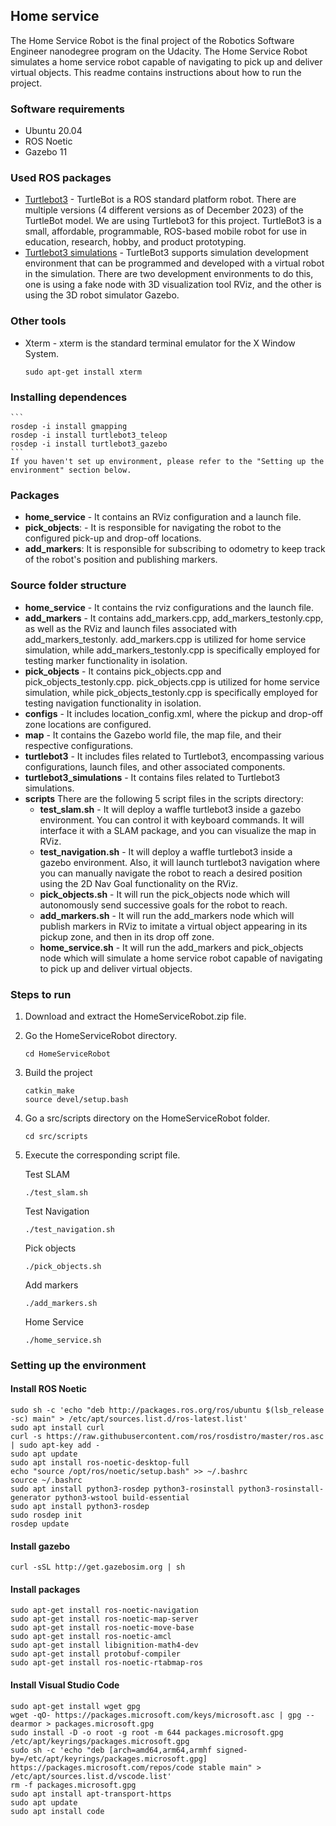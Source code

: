 ## Home service

The Home Service Robot is the final project of the Robotics Software Engineer nanodegree program on the Udacity.
The Home Service Robot simulates a home service robot capable of navigating to pick up and deliver virtual objects.
This readme contains instructions about how to run the project.

### Software requirements
 - Ubuntu 20.04
 - ROS Noetic
 - Gazebo 11

### Used ROS packages
 - [Turtlebot3](https://github.com/ROBOTIS-GIT/turtlebot3) - TurtleBot is a ROS standard platform robot. There are multiple versions (4 different versions as of December 2023) of the TurtleBot model. We are using Turtlebot3 for this project. TurtleBot3 is a small, affordable, programmable, ROS-based mobile robot for use in education, research, hobby, and product prototyping.
 - [Turtlebot3 simulations](https://github.com/ROBOTIS-GIT/turtlebot3_simulations) - TurtleBot3 supports simulation development environment that can be programmed and developed with a virtual robot in the simulation. There are two development environments to do this, one is using a fake node with 3D visualization tool RViz, and the other is using the 3D robot simulator Gazebo.

### Other tools
 - Xterm - xterm is the standard terminal emulator for the X Window System.
    ```
    sudo apt-get install xterm
    ```

### Installing dependences

    ```
    rosdep -i install gmapping
    rosdep -i install turtlebot3_teleop
    rosdep -i install turtlebot3_gazebo
    ```
    If you haven't set up environment, please refer to the "Setting up the environment" section below.

### Packages

- **home_service** - It contains an RViz configuration and a launch file.
- **pick_objects**: - It is responsible for navigating the robot to the configured pick-up and drop-off locations.
- **add_markers**: It is responsible for subscribing to odometry to keep track of the robot's position and publishing markers.

### Source folder structure

- **home_service** - It contains the rviz configurations and the launch file.
- **add_markers** - It contains add_markers.cpp, add_markers_testonly.cpp, as well as the RViz and launch files associated with add_markers_testonly. add_markers.cpp is utilized for home service simulation, while add_markers_testonly.cpp is specifically employed for testing marker functionality in isolation.
- **pick_objects** - It contains pick_objects.cpp and pick_objects_testonly.cpp. pick_objects.cpp is utilized for home service simulation, while pick_objects_testonly.cpp is specifically employed for testing navigation functionality in isolation.
- **configs** - It includes location_config.xml, where the pickup and drop-off zone locations are configured.
- **map** - It contains the Gazebo world file, the map file, and their respective configurations.
- **turtlebot3** - It includes files related to Turtlebot3, encompassing various configurations, launch files, and other associated components.
- **turtlebot3_simulations** - It contains files related to Turtlebot3 simulations.
- **scripts**  There are the following 5 script files in the scripts directory:
  - **test_slam.sh** - It will deploy a waffle turtlebot3 inside a gazebo environment. You can control it with keyboard commands. 
 It will interface it with a SLAM package, and you can visualize the map in RViz.
  - **test_navigation.sh** - It will deploy a waffle turtlebot3 inside a gazebo environment. Also, it will launch turtlebot3 navigation where you can manually navigate the robot to reach a desired position using the 2D Nav Goal functionality on the RViz.
  - **pick_objects.sh** - It will run the pick_objects node which will autonomously send successive goals for the robot to reach.
  - **add_markers.sh** - It will run the add_markers node which will publish markers in RViz to imitate a virtual object appearing in its pickup zone, and then in its drop off zone.
  - **home_service.sh** - It will run the add_markers and pick_objects node which will simulate a home service robot capable of navigating to pick up and deliver virtual objects.

### Steps to run

1. Download and extract the HomeServiceRobot.zip file.
2. Go the HomeServiceRobot directory.
    ```
    cd HomeServiceRobot
    ```
3. Build the project
    ```
    catkin_make
    source devel/setup.bash
    ```
4. Go a src/scripts directory on the HomeServiceRobot folder.
    ```
    cd src/scripts
    ```
5. Execute the corresponding script file.

    Test SLAM
    ```
    ./test_slam.sh
    ```
    Test Navigation
    ```
    ./test_navigation.sh 
    ```
    Pick objects
    ```
    ./pick_objects.sh 
    ```
    Add markers
    ```
    ./add_markers.sh
    ```
    Home Service
    ```
    ./home_service.sh
    ```

### Setting up the environment

#### Install ROS Noetic 
 ```
 sudo sh -c 'echo "deb http://packages.ros.org/ros/ubuntu $(lsb_release -sc) main" > /etc/apt/sources.list.d/ros-latest.list'
 sudo apt install curl
 curl -s https://raw.githubusercontent.com/ros/rosdistro/master/ros.asc | sudo apt-key add -
 sudo apt update
 sudo apt install ros-noetic-desktop-full
 echo "source /opt/ros/noetic/setup.bash" >> ~/.bashrc
 source ~/.bashrc
 sudo apt install python3-rosdep python3-rosinstall python3-rosinstall-generator python3-wstool build-essential
 sudo apt install python3-rosdep
 sudo rosdep init
 rosdep update
 ```

 #### Install gazebo
 ```
 curl -sSL http://get.gazebosim.org | sh
 ```

 #### Install packages
 ```
 sudo apt-get install ros-noetic-navigation 
 sudo apt-get install ros-noetic-map-server 
 sudo apt-get install ros-noetic-move-base 
 sudo apt-get install ros-noetic-amcl
 sudo apt-get install libignition-math4-dev 
 sudo apt-get install protobuf-compiler
 sudo apt-get install ros-noetic-rtabmap-ros
 ```

 #### Install Visual Studio Code
 ```
 sudo apt-get install wget gpg
 wget -qO- https://packages.microsoft.com/keys/microsoft.asc | gpg --dearmor > packages.microsoft.gpg
 sudo install -D -o root -g root -m 644 packages.microsoft.gpg /etc/apt/keyrings/packages.microsoft.gpg
 sudo sh -c 'echo "deb [arch=amd64,arm64,armhf signed-by=/etc/apt/keyrings/packages.microsoft.gpg] https://packages.microsoft.com/repos/code stable main" > /etc/apt/sources.list.d/vscode.list'
 rm -f packages.microsoft.gpg
 sudo apt install apt-transport-https
 sudo apt update
 sudo apt install code
 ```
